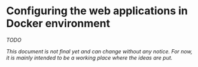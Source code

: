 # Configuring the web applications in Docker environment

*TODO*

*This document is not final yet and can change without any notice. For now, it is mainly intended to be a working place where the ideas are put.*
